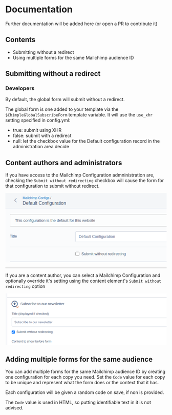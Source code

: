 # Documentation

Further documentation will be added here (or open a PR to contribute it)

## Contents

+ Submitting without a redirect
+ Using multiple forms for the same Mailchimp audience ID

## Submitting without a redirect

### Developers

By default, the global form will submit without a redirect.

The global form is one added to your template via the `$ChimpleGlobalSubscribeForm` template variable. It will use the `use_xhr` setting specified in config.yml:

+ true: submit using XHR
+ false: submit with a redirect
+ null: let the checkbox value for the Default configuration record in the administration area decide

## Content authors and administrators

If you have access to the Mailchimp Configuration admninistration are, checking the `Submit without redirecting` checkbox will cause the form for that configuration to submit without redirect.

<img src="../img/config_usexhr.png">

<hr>

If you are a content author, you can select a Mailchimp Configuration and optionally override it's setting using the content element's `Submit without redirecting` option

<img src="../img/element_usexhr.png">

## Adding multiple forms for the same audience

You can add multiple forms for the same Mailchimp audience ID by creating one configuration for each copy you need. Set the `Code` value for each copy to be unique and represent what the form does or the context that it has.

Each configuration will be given a random code on save, if non is provided.

The `Code` value is used in HTML, so putting identifiable text in it is not advised.
